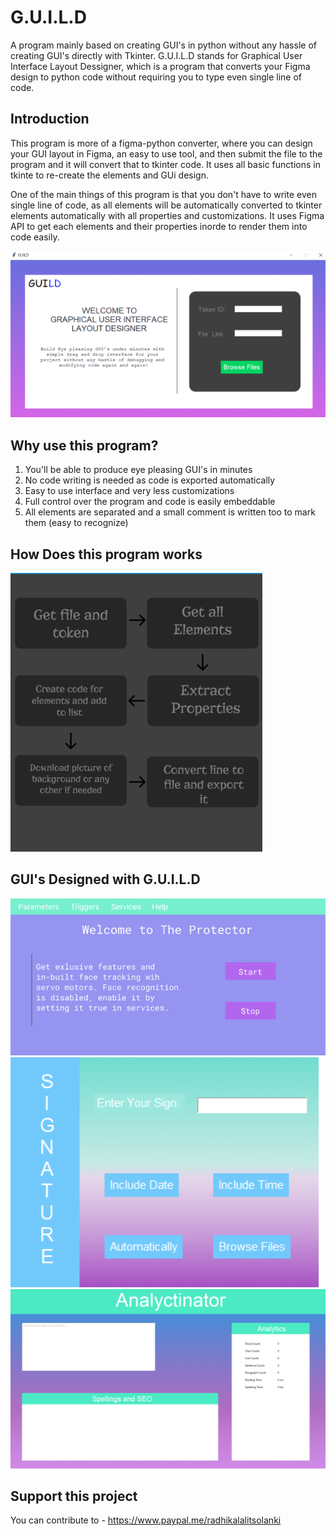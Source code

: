 # G.U.I.L.D
A program mainly based on creating GUI's in python without any hassle of creating GUI's directly with Tkinter. G.U.I.L.D stands for Graphical User Interface Layout Dessigner, which is a program that converts your Figma design to python code without requiring you to type even single line of code.


## Introduction
This program is more of a figma-python converter, where you can design your GUI layout in Figma, an easy to use tool, and then submit the file to the program and it will convert that to tkinter code. It uses all basic functions in tkinte to re-create the elements and GUi design.

One of the main things of this program is that you don't have to write even single line of code, as all elements will be automatically converted to tkinter elements automatically with all properties and customizations. It uses Figma API to get each elements and their properties inorde to render them into code easily.

![GUILD](https://github.com/saksham-lussqvx/images/blob/master/img_1%20(2).png)


## Why use this program?
1. You'll be able to produce eye pleasing GUI's in minutes
2. No code writing is needed as code is exported automatically
3. Easy to use interface and very less customizations
4. Full control over the program and code is easily embeddable
5. All elements are separated and a small comment is written too to mark them (easy to recognize)


## How Does this program works

![Image](https://github.com/saksham-lussqvx/images/blob/master/img_2%20(1).png)


## GUI's Designed with G.U.I.L.D

![Image](https://github.com/saksham-lussqvx/images/blob/master/img_show%20(1).png)
![Image](https://github.com/saksham-lussqvx/images/blob/master/img_show_2.png)
![Image](https://github.com/saksham-lussqvx/images/blob/master/img_show_3%20(1).png)

## Support this project

You can contribute to - https://www.paypal.me/radhikalalitsolanki
